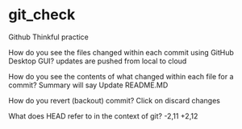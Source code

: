 # git_check
Github Thinkful practice

How do you see the files changed within each commit using GitHub Desktop GUI?
updates are pushed from local to cloud

How do you see the contents of what changed within each file for a commit?
Summary will say Update README.MD

How do you revert (backout) commit?
Click on discard changes

What does HEAD refer to in the context of git? 
-2,11 +2,12
